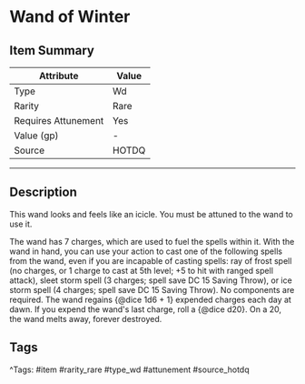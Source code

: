 # Wand of Winter

## Item Summary

| Attribute            | Value                        |
|----------------------|------------------------------|
| Type                 | Wd |
| Rarity               | Rare             |
| Requires Attunement  | Yes                |
| Value (gp)           | -    |
| Source               | HOTDQ |

---

## Description

This wand looks and feels like an icicle. You must be attuned to the wand to use it.

The wand has 7 charges, which are used to fuel the spells within it. With the wand in hand, you can use your action to cast one of the following spells from the wand, even if you are incapable of casting spells: ray of frost spell (no charges, or 1 charge to cast at 5th level; +5 to hit with ranged spell attack), sleet storm spell (3 charges; spell save DC 15 Saving Throw), or ice storm spell (4 charges; spell save DC 15 Saving Throw). No components are required. The wand regains {@dice 1d6 + 1} expended charges each day at dawn. If you expend the wand's last charge, roll a {@dice d20}. On a 20, the wand melts away, forever destroyed.

## Tags

^Tags: #item #rarity_rare #type_wd #attunement #source_hotdq